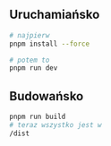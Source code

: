 
## Uruchamiańsko

```bash
# najpierw
pnpm install --force

# potem to
pnpm run dev
```

## Budowańsko

```bash
pnpm run build
# teraz wszystko jest w
/dist
```
